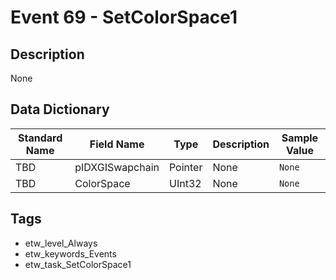 # Event 69 - SetColorSpace1

## Description
None

## Data Dictionary
|Standard Name|Field Name|Type|Description|Sample Value|
|---|---|---|---|---|
|TBD|pIDXGISwapchain|Pointer|None|`None`|
|TBD|ColorSpace|UInt32|None|`None`|

## Tags
* etw_level_Always
* etw_keywords_Events
* etw_task_SetColorSpace1